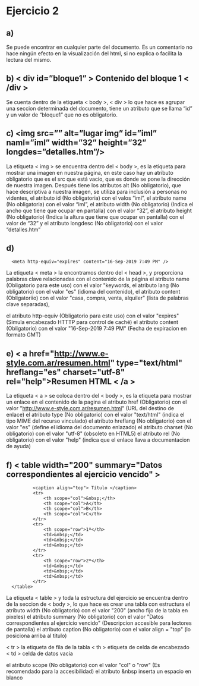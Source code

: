# Ejercicio 2

## a) <!-- Código controlado el día 12/08/2009 -->
  Se puede encontrar en cualquier parte del documento. Es un comentario no hace ningún efecto en la visualización del html, si no explica o facilita la lectura del mismo.

## b) < div id=”bloque1” > Contenido del bloque 1 < /div >
  Se cuenta dentro de la etiqueta < body >, < div > lo que hace es agrupar una seccion determinada del documento, tiene un atributo que se llama “id” y un valor de “bloque1” que no es obligatorio.

## c) <img src=”” alt=”lugar img” id=”iml” naml=”iml” width=”32” height=”32” longdes=”detalles.htm”/>
  La etiqueta < img > se encuentra dentro del < body >, es la etiqueta para mostrar una imagen en nuestra página, 
  en este caso hay un atributo obligatorio que es el src que está vacío, que es donde se pone la dirección de nuestra imagen. 
  Después tiene los atributos alt (No obligatorio), que hace descriptiva a nuestra imagen, se utiliza para inclusión a personas no videntes, 
  el atributo id (No obligatoria) con el valos “iml”,
  el atributo name (No obligatoria) con el valor “iml”, 
  el atributo width (No obligatorio) (Indica el ancho que tiene que ocupar en pantalla) con el valor “32”, 
  el atributo height (No obligatorio) (Indica la altura que tiene que ocupar en pantalla) con el valor de “32” y 
  el atributo longdesc (No obligatorio) con el valor “detalles.htm”

## d) <meta name="keywords" lang="es" content="casa, compra, venta, alquiler " />
      <meta http-equiv="expires" content="16-Sep-2019 7:49 PM" />
  La etiqueta < meta > la encontramos dentro del < head >, y proporciona palabras clave relacionadas con el contenido de la página
  el atributo name (Obligatorio para este uso) con el valor "keywords,
  el atributo lang (No obligatorio) con el valor "es" (idioma del contenido),
  el atributo content (Obligatoriio) con el valor "casa, compra, venta, alquiler" (lista de palabras clave separadas),

  el atributo http-equiv (Obligatorio para este uso) con el valor "expires" (Simula encabezado HTTTP para control de caché)
  el atributo content (Obligatorio) con el valor "16-Sep-2019 7:49 PM" (Fecha de expiracion en formato GMT) 

## e) < a href="http://www.e-style.com.ar/resumen.html" type="text/html" hreflang="es" charset="utf-8" rel="help">Resumen HTML < /a >
  La etiqueta < a > se coloca dentro del < body >, es la etiqueta para mostrar un enlace en el contenido de la pagina
  el atributo href (Obligatorio) con el valor "http://www.e-style.com.ar/resumen.html" (URL del destino de enlace)
  el atributo type (No obligatorio) con el valor "text/html" (indica el tipo MIME del recurso vinculado)
  el atributo hreflang (No obligatorio) con el valor "es" (define el idioma del documento enlazado)
  el atributo charset (No obligatorio) con el valor "utf-8" (obsoleto en HTML5)
  el atributo rel (No obligatorio) con el valor "help" (indica que el enlace llava a documentacion de ayuda)

## f) < table width="200" summary="Datos correspondientes al ejercicio vencido" >
              <caption align="top"> Título </caption>
              <tr>
                  <th scope="col">&nbsp;</th>
                  <th scope="col">A</th>
                  <th scope="col">B</th>
                  <th scope="col">C</th>
              </tr>
              <tr>
                  <th scope="row">1º</th>
                  <td>&nbsp;</td>
                  <td>&nbsp;</td>
                  <td>&nbsp;</td>
              </tr>
              <tr>
                  <th scope="row">2º</th>
                  <td>&nbsp;</td>
                  <td>&nbsp;</td>
                  <td>&nbsp;</td>
              </tr>
      </table>

  La etiqueta < table > y toda la estructura del ejercicio se encuentra dentro de la seccion de < body >, lo que hace es crear una tabla con estructura
  el atributo width (No obligatorio) con el valor "200" (ancho fijo de la tabla en pixeles)
  el atributo summary (No obligatorio) con el valor "Datos correspondientes al ejercicio vencido" (Descripcion accesible para lectores de pantalla)
  el atributo caption (No obligatorio) con el valor align = "top" (lo posiciona arriba al titulo)

  < tr > la etiqueta de fila de la tabla
  < th > etiqueta de celda de encabezado
  < td > celda de datos vacía

  el atributo scope (No obligatorio) con el valor "col" o "row" (Es recomendado para la accesibilidad)
  el atributo &nbsp inserta un espacio en blanco
  
  
